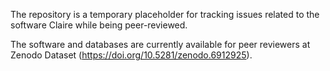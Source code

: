 The repository is a temporary placeholder for tracking issues related to the software Claire while being peer-reviewed. 

The software and databases are currently available for peer reviewers at Zenodo Dataset (https://doi.org/10.5281/zenodo.6912925). 
